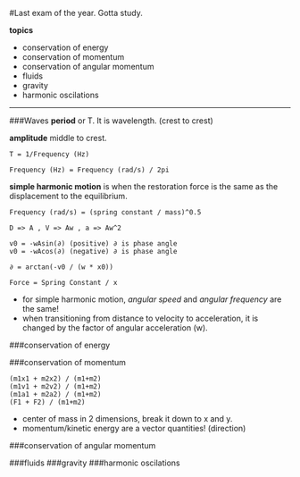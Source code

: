 #Last exam of the year. Gotta study.

**topics**

- conservation of energy
- conservation of momentum
- conservation of angular momentum
- fluids
- gravity
- harmonic oscilations

------------------------------------------------------------------------------

###Waves
**period** or T. It is wavelength. (crest to crest)

**amplitude** middle to crest.

    T = 1/Frequency (Hz)

    Frequency (Hz) = Frequency (rad/s) / 2pi

**simple harmonic motion** is when the restoration force is the same as the displacement to the equilibrium.

    Frequency (rad/s) = (spring constant / mass)^0.5

    D => A , V => Aw , a => Aw^2

    v0 = -wAsin(∂) (positive) ∂ is phase angle
    v0 = -wAcos(∂) (negative) ∂ is phase angle

    ∂ = arctan(-v0 / (w * x0))

    Force = Spring Constant / x

- for simple harmonic motion, *angular speed* and *angular frequency* are the same!
- when transitioning from distance to velocity to acceleration, it is changed by the factor of angular acceleration (w).

###conservation of energy

    

###conservation of momentum

    (m1x1 + m2x2) / (m1+m2)
    (m1v1 + m2v2) / (m1+m2)  
    (m1a1 + m2a2) / (m1+m2)    
    (F1 + F2) / (m1+m2)  

- center of mass in 2 dimensions, break it down to x and y.
- momentum/kinetic energy are a vector quantities! (direction)

###conservation of angular momentum

###fluids
###gravity
###harmonic oscilations
